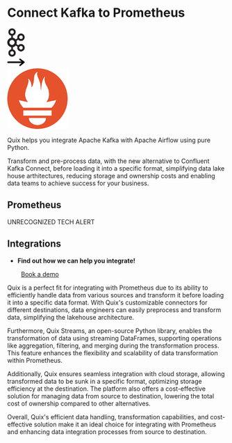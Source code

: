 # Connect Kafka to Prometheus

<div class="connect-images cards blog-grid-card" markdown>
<div>
<img src="../images/kafka_logo.png" width="40px" />
</div>
<div>
<img src="../images/arrow.svg" width="40px" />
</div>
<div>
<img src="./images/prometheus_1.jpg" />
</div>
</div>

Quix helps you integrate Apache Kafka with Apache Airflow using pure Python.

Transform and pre-process data, with the new alternative to Confluent Kafka Connect, before loading it into a specific format, simplifying data lake house arthitectures, reducing storage and ownership costs and enabling data teams to achieve success for your business.

## Prometheus

UNRECOGNIZED TECH ALERT

## Integrations

<div class="grid cards" markdown>

- __Find out how we can help you integrate!__

    <a class="md-button md-button--primary" href="https://share.hsforms.com/1iW0TmZzKQMChk0lxd_tGiw4yjw2?__hstc=175542013.2303933fbd746c0ac86d9ccbe9bc9100.1728383268831.1729603416735.1729620918855.31&__hssc=175542013.1.1729620918855&__hsfp=2132701734" target="_blank" style="margin:.5rem;">Book a demo</a>

</div>


Quix is a perfect fit for integrating with Prometheus due to its ability to efficiently handle data from various sources and transform it before loading it into a specific data format. With Quix's customizable connectors for different destinations, data engineers can easily preprocess and transform data, simplifying the lakehouse architecture. 

Furthermore, Quix Streams, an open-source Python library, enables the transformation of data using streaming DataFrames, supporting operations like aggregation, filtering, and merging during the transformation process. This feature enhances the flexibility and scalability of data transformation within Prometheus.

Additionally, Quix ensures seamless integration with cloud storage, allowing transformed data to be sunk in a specific format, optimizing storage efficiency at the destination. The platform also offers a cost-effective solution for managing data from source to destination, lowering the total cost of ownership compared to other alternatives.

Overall, Quix's efficient data handling, transformation capabilities, and cost-effective solution make it an ideal choice for integrating with Prometheus and enhancing data integration processes from source to destination.

